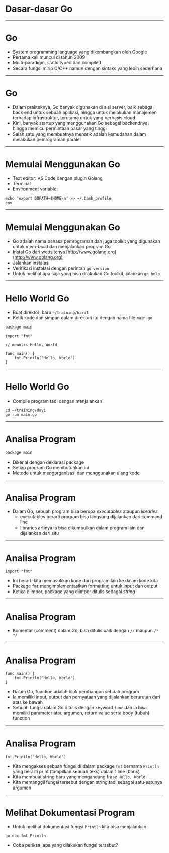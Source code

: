 # Dasar-dasar Go

---

# Go

- System programming language yang dikembangkan oleh Google
- Pertama kali muncul di tahun 2009
- Multi-paradigm, static typed dan compiled
- Secara fungsi mirip C/C++ namun dengan sintaks yang lebih sederhana

---

# Go

- Dalam prakteknya, Go banyak digunakan di sisi server, baik sebagai back end untuk sebuah aplikasi, hingga untuk melakukan manajemen terhadap infrastruktur, terutama untuk yang berbasis cloud
- Kini, banyak startup yang menggunakan Go sebagai backendnya, hingga memicu permintaan pasar yang tinggi
- Salah satu yang membuatnya menarik adalah kemudahan dalam melakukan pemrograman paralel

---

# Memulai Menggunakan Go

- Text editor: VS Code dengan plugin Golang
- Terminal
- Environment variable: 
```
echo 'export GOPATH=$HOME\n' >> ~/.bash_profile
env
```

---

# Memulai Menggunakan Go

- Go adalah nama bahasa pemrograman dan juga toolkit yang digunakan untuk mem-_build_ dan menjalankan program Go
- Instal Go dari websitenya [http://www.golang.org](http://www.golang.org)
- Jalankan instalasi
- Verifikasi instalasi dengan perintah `go version`
- Untuk melihat apa saja yang bisa dilakukan Go toolkit, jalankan `go help`

---

# Hello World Go

- Buat direktori baru `~/training/hari1`
- Ketik kode dan simpan dalam direktori itu dengan nama file `main.go`

```
package main

import "fmt"

// menulis Hello, World

func main() {
    fmt.Println("Hello, World")
}
```

---

# Hello World Go

- Compile program tadi dengan menjalankan

```
cd ~/training/day1
go run main.go
```

---

# Analisa Program

```
package main
```

- Dikenal dengan deklarasi package
- Setiap program Go membutuhkan ini
- Metode untuk mengorganisasi dan menggunakan ulang kode

---

# Analisa Program

- Dalam Go, sebuah program bisa berupa  _executables_ ataupun _libraries_
  - executables berarti program bisa langsung dijalankan dari command line
  - libraries artinya ia bisa dikumpulkan dalam program lain dan dijalankan dari situ

---

# Analisa Program

```
import "fmt"
```

- Ini berarti kita memasukkan kode dari program lain ke dalam kode kita
- Package `fmt` mengimplementasikan formatting untuk input dan output
- Ketika diimpor, package yang diimpor ditulis sebagai _string_

---

# Analisa Program

- Komentar (comment) dalam Go, bisa ditulis baik dengan `//` maupun `/* */`

---

# Analisa Program

```
func main() {
    fmt.Println("Hello, World")
}
```

- Dalam Go, function adalah blok pembangun sebuah program
- Ia memiliki input, output dan pernyataan yang dijalankan berurutan dari atas ke bawah
- Sebuah fungsi dalam Go ditulis dengan keyword `func` dan ia bisa memiliki parameter atau argumen, return value serta body (tubuh) function

---

# Analisa Program

```
fmt.Println("Hello, World")
```

- Kita mengakses sebuah fungsi di dalam package `fmt` bernama `Println` yang berarti print (tampilkan sebuah teks) dalam 1 line (baris)
- Kita membuat string baru yang mengandung frase `Hello, World`
- Kita memanggil fungsi tersebut dengan string tadi sebagai satu-satunya argumen

---

# Melihat Dokumentasi Program

- Untuk melihat dokumentasi fungsi `Println` kita bisa menjalankan

```
go doc fmt Println
```

- Coba periksa, apa yang dilakukan fungsi tersebut?


